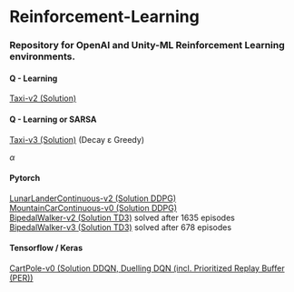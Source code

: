 # Reinforcement-Learning

### Repository for OpenAI and Unity-ML Reinforcement Learning environments.

#### Q - Learning
[Taxi-v2 (Solution)](OpenAI/Taxi-v2)

#### Q - Learning or SARSA
[Taxi-v3 (Solution)](OpenAI/Taxi-v3) (Decay ε Greedy)

$\alpha$

#### Pytorch  
[LunarLanderContinuous-v2 (Solution DDPG)](OpenAI/LunarLander-v2)  
[MountainCarContinuous-v0 (Solution DDPG)](OpenAI/MountainCarContinuous-v0)  
[BipedalWalker-v2 (Solution TD3)](OpenAI/BipedalWalker-v2) solved after 1635 episodes  
[BipedalWalker-v3 (Solution TD3)](OpenAI/BipedalWalker-v3) solved after 678 episodes 

#### Tensorflow / Keras
[CartPole-v0 (Solution DDQN, Duelling DQN (incl. Prioritized Replay Buffer (PER))](OpenAI/CartPole-v0)

